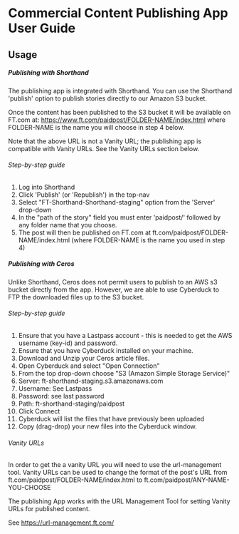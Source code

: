 # Commercial Content Publishing App User Guide

## Usage

##### Publishing with Shorthand

The publishing app is integrated with Shorthand. You can use the Shorthand 'publish' option to publish stories directly to our Amazon S3 bucket.

Once the content has been published to the S3 bucket it will be available on FT.com at: https://www.ft.com/paidpost/FOLDER-NAME/index.html where FOLDER-NAME is the name you will choose in step 4 below.

Note that the above URL is not a Vanity URL; the publishing app is  compatible with Vanity URLs. See the Vanity URLs section below.

###### Step-by-step guide

1. Log into Shorthand
2. Click 'Publish' (or 'Republish') in the top-nav
3. Select "FT-Shorthand-Shorthand-staging" option from the 'Server' drop-down
4. In the "path of the story" field you must enter 'paidpost/' followed by any folder name that you choose.
5. The post will then be published on FT.com at ft.com/paidpost/FOLDER-NAME/index.html (where FOLDER-NAME is the name you used in step 4)

##### Publishing with Ceros

Unlike Shorthand, Ceros does not permit users to publish to an AWS s3 bucket directly from the app. However, we are able to use Cyberduck to FTP the downloaded files up to the S3 bucket.

###### Step-by-step guide

1. Ensure that you have a Lastpass account - this is needed to get the AWS username (key-id) and password.
2. Ensure that you have Cyberduck installed on your machine.
3. Download and Unzip your Ceros article files.
4. Open Cyberduck and select "Open Connection"
5. From the top drop-down choose "S3 (Amazon Simple Storage Service)"
6. Server: ft-shorthand-staging.s3.amazonaws.com
7. Username: See Lastpass
8. Password: see last password
9. Path: ft-shorthand-staging/paidpost
9. Click Connect
10. Cyberduck will list the files that have previously been uploaded
11. Copy (drag-drop) your new files into the Cyberduck window.


###### Vanity URLs

In order to get the a vanity URL you will need to use the url-management tool.
Vanity URLs can be used to change the format of the post's URL from
ft.com/paidpost/FOLDER-NAME/index.html to ft.com/paidpost/ANY-NAME-YOU-CHOOSE

The publishing App works with the URL Management Tool for setting Vanity URLs for published content.

See https://url-management.ft.com/
